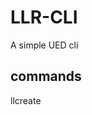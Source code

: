 <!--
 * @Descripttion: 
 * @version: 
 * @Author: Shuai XUE
 * @Date: 2020-05-06 10:21:49
 * @LastEditors: Shuai XUE
 * @LastEditTime: 2020-06-11 11:55:31
--> 
# LLR-CLI
A simple UED cli

## commands

llcreate